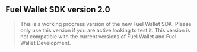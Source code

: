 ## Fuel Wallet SDK version 2.0

> This is a working progress version of the new Fuel Wallet SDK. Please only use this version if you are active looking to test it. This version is not compatible with the current versions of Fuel Wallet and Fuel Wallet Development.
